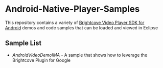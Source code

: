 Android-Native-Player-Samples
=============================

This repository contains a variety of [Brightcove Video Player SDK for Android](http://support.brightcove.com/en/video-cloud/docs/brightcove-video-cloud-player-sdk-android) demos and code samples that can be loaded and viewed in Eclipse

Sample List
-----------
+ _AndroidVideoDemoIMA_ - A sample that shows how to leverage the Brightcove Plugin for Google  
